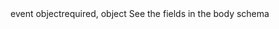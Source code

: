 <tr><td>event object</td><td>required, object</td>
<td>See the fields in the body schema</td>
<td></td>
<td></td>
</tr>